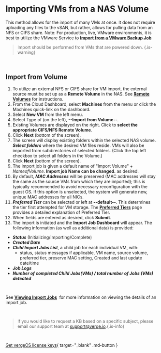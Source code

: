 

# Importing VMs from a NAS Volume

This method allows for the import of many VMs at once. It does not require uploading any files to the vSAN, but rather, allows for pulling data from an NFS or CIFS share. Note: For production, live, VMware environments, it is best to utilize the VMware Service to [**Import from a VMware Backup Job**](/product-guide/importvmware)

> Import should be performed from VMs that are powered down. {.is-warning}

<br>


## Import from Volume

1.  To utilize an external NFS or CIFS share for VM import, the external source must be set up as a **Remote Volume** in the NAS. See [**Remote Volumes**](/product-guide/nasremotevolumes) for instructions.
2.  From the Cloud Dashboard, select **Machines** from the menu or click the Machines quick-link on the dashboard.
3.  Select **New VM** from the left menu.
4.  Select Type of (on the left), **\--Import from Volume--**.
5.  Existing Volumes are displayed on the right. Click to **select the appropriate CIFS/NFS Remote Volume**.
6.  Click **Next** (bottom of the screen).
7.  The screen will display existing folders within the selected NAS volume. ***Select folders*** where the desired VM files reside.  VMs will also be imported from subdirectories of selected folders. (Click the top left checkbox to select all folders in the Volume.)
8.  Click **Next** (bottom of the screen).
9.  The import job is given a default name of "Import Volume" + *NameofVolume*. **Import job Name can be changed.** as desired.
10.  By default, ***MAC Addresses*** will be preserved (MAC addresses will stay the same as the source VMs from which they are imported); this is typically recommended to avoid necessary reconfiguration with the guest OS. If this option is unselected, the system will generate new, unique MAC addresses for all NICs.
11.  ***Preferred Tier*** can be selected or left at **\--default--**. This determines the tier first attempted for VM storage. The [**Preferred Tiers**](/product-guide/preferredtiers) page provides a detailed explanation of Preferred Tier.
12.  When fields are entered as desired, click **Submit**.
13.  The import is initiated and the **Import Job Dashboard** will appear. The following information (as well as additional data) is provided:
  -   ***Status*** (Initializing/Importing/Complete)
  -   ***Created Date***
  -   ***Child Import Jobs List***, a child job for each individual VM, with:
  		-   status, status messages if applicable, VM name, source volume, preferred tier, preserve MAC setting, Created and last update date/time
   -   ***Job Logs***
   -   ***Number of completed Child Jobs(VMs) / total number of Jobs (VMs) detected***
   <br>

See [**Viewing Import Jobs**](/product-guide/viewimportjobs)  for more information on viewing the details of an import job.

<br>   

   > If you would like to request a KB based on a specific subject, please email our support team at <a href="mailto:support@verge.io?subject=KB Request" target="_blank" rel="noopener noreferrer">support@verge.io.</a>{.is-info}



<br>

[Get vergeOS license keys](https://www.verge.io/test-drive){ target="_blank" .md-button }